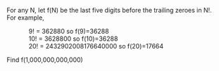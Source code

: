   <p>For any N, let f(N) be the last five digits before the trailing zeroes in N!.<br />  For example,</p>  <p style="margin-left:50px;">9! = 362880 so f(9)=36288<br />  10! = 3628800 so f(10)=36288<br />  20! = 2432902008176640000 so f(20)=17664</p>  <p>Find f(1,000,000,000,000)</p>  